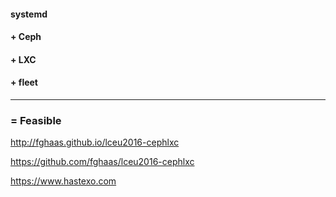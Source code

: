 #### systemd
#### + Ceph
#### + LXC
#### + fleet
--------
### = Feasible


<!-- .slide: data-background-image="images/by-sa.svg" data-background-size="contain" -->
http://fghaas.github.io/lceu2016-cephlxc

https://github.com/fghaas/lceu2016-cephlxc


<!-- .slide: data-background-image="images/hastexo-logo.svg" data-background-size="contain" -->
https://www.hastexo.com
